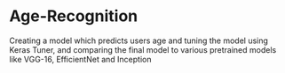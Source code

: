 # Age-Recognition

Creating a model which predicts users age and tuning the model using Keras Tuner, and comparing the final model to various pretrained models like VGG-16, EfficientNet and Inception
